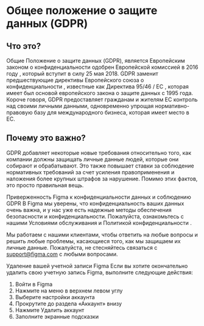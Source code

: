 # Общее положение о защите данных (GDPR)

## Что это?

Общие Положение о защите данных (GDPR), является Европейским законом о конфиденциальности одобрен Европейской комиссией в 2016 году , который вступит в силу 25 мая 2018. GDPR заменит предшествующие директивы Европейского союза о конфиденциальности , известные как Директива 95/46 / EC , которая имеет был основой европейского закона о защите данных с 1995 года. Короче говоря, GDPR предоставляет гражданам и жителям ЕС контроль над своими личными данными, одновременно упрощая нормативно-правовую базу для международного бизнеса, которая имеет место в ЕС.

## Почему это важно?

GDPR добавляет некоторые новые требования относительно того, как компании должны защищать личные данные людей, которые они собирают и обрабатывают. Это также повышает ставки за соблюдение нормативных требований за счет усиления правоприменения и наложения более крупных штрафов за нарушение. Помимо этих фактов, это просто правильная вещь. 

Приверженность Figma к конфиденциальности данных и соблюдению GDPR 
В Figma мы уверены, что конфиденциальность ваших данных очень важна, и у нас уже есть надежные методы обеспечения безопасности и конфиденциальности. Пожалуйста, ознакомьтесь с нашими  Условиями обслуживания и Политикой конфиденциальности .

Мы работаем с нашими клиентами, чтобы ответить на любые вопросы и решить любые проблемы, касающиеся того, как мы защищаем их личные данные. Пожалуйста, не стесняйтесь связаться с  support@figma.com с любыми вопросами.

Удаление вашей учетной записи Figma
Если вы хотите окончательно удалить свою учетную запись Figma, выполните следующие действия:

1. Войти в Figma
2. Нажмите на меню в верхнем левом углу
3. Выберите  настройки аккаунта
4. Прокрутите до раздела «Аккаунт» внизу
5. Нажмите  Удалить аккаунт
6. Заполните экранные подсказки



















